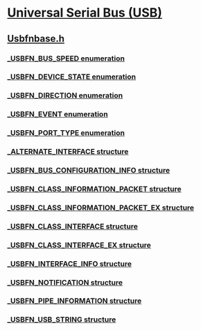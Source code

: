 # [Universal Serial Bus (USB)](../_usbref/index.md)
## [Usbfnbase.h](index.md)
### [_USBFN_BUS_SPEED enumeration](../usbfnbase/ne-usbfnbase-_usbfn_bus_speed.md)
### [_USBFN_DEVICE_STATE enumeration](../usbfnbase/ne-usbfnbase-_usbfn_device_state.md)
### [_USBFN_DIRECTION enumeration](../usbfnbase/ne-usbfnbase-_usbfn_direction.md)
### [_USBFN_EVENT enumeration](../usbfnbase/ne-usbfnbase-_usbfn_event.md)
### [_USBFN_PORT_TYPE enumeration](../usbfnbase/ne-usbfnbase-_usbfn_port_type.md)
### [_ALTERNATE_INTERFACE structure](../usbfnbase/ns-usbfnbase-_alternate_interface.md)
### [_USBFN_BUS_CONFIGURATION_INFO structure](../usbfnbase/ns-usbfnbase-_usbfn_bus_configuration_info.md)
### [_USBFN_CLASS_INFORMATION_PACKET structure](../usbfnbase/ns-usbfnbase-_usbfn_class_information_packet.md)
### [_USBFN_CLASS_INFORMATION_PACKET_EX structure](../usbfnbase/ns-usbfnbase-_usbfn_class_information_packet_ex.md)
### [_USBFN_CLASS_INTERFACE structure](../usbfnbase/ns-usbfnbase-_usbfn_class_interface.md)
### [_USBFN_CLASS_INTERFACE_EX structure](../usbfnbase/ns-usbfnbase-_usbfn_class_interface_ex.md)
### [_USBFN_INTERFACE_INFO structure](../usbfnbase/ns-usbfnbase-_usbfn_interface_info.md)
### [_USBFN_NOTIFICATION structure](../usbfnbase/ns-usbfnbase-_usbfn_notification.md)
### [_USBFN_PIPE_INFORMATION structure](../usbfnbase/ns-usbfnbase-_usbfn_pipe_information.md)
### [_USBFN_USB_STRING structure](../usbfnbase/ns-usbfnbase-_usbfn_usb_string.md)
